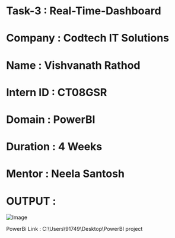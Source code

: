 # Task-3 : Real-Time-Dashboard
# Company : Codtech IT Solutions
# Name : Vishvanath Rathod
# Intern ID : CT08GSR
# Domain : PowerBI
# Duration : 4 Weeks
# Mentor : Neela Santosh

# OUTPUT :

![Image](https://github.com/user-attachments/assets/94f7fb82-8989-4a46-ae46-0924aba94f15)

PowerBi Link : C:\Users\91749\Desktop\PowerBI project

